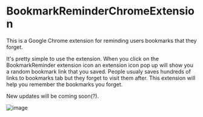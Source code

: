 # BookmarkReminderChromeExtension
This is a Google Chrome extension for reminding users bookmarks that they forget.

It's pretty simple to use the extension. When you click on the BookmarkReminder extension icon an extension icon pop up will show you a random bookmark link that you saved. 
People usualy saves hundreds of links to bookmarks tab but they forget to visit them after. This extension will help you remember the bookmarks you forget.

New updates will be coming soon(?).

![image](https://user-images.githubusercontent.com/42252372/224486811-10da066c-1e40-4e3d-862e-e9003e26ab10.png)
